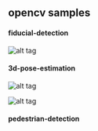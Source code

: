 ## opencv samples

#### fiducial-detection

![alt tag](https://github.com/ozcanovunc/opencv/blob/master/results/fiducial-detection00.jpg)

#### 3d-pose-estimation

![alt tag](https://github.com/ozcanovunc/opencv/blob/master/results/3d-pose-estimation00.jpg)

![alt tag](https://github.com/ozcanovunc/opencv/blob/master/results/3d-pose-estimation01.jpg)

#### pedestrian-detection
